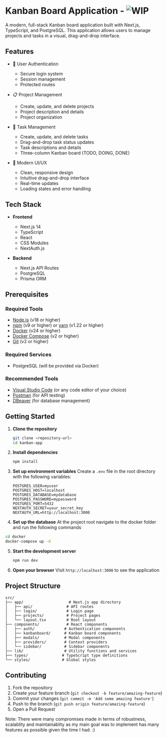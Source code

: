 # Kanban Board Application - ![WIP](https://img.shields.io/badge/status-work%20in%20progress-yellow)

A modern, full-stack Kanban board application built with Next.js, TypeScript, and PostgreSQL. This application allows users to manage projects and tasks in a visual, drag-and-drop interface.

## Features

- 🔐 User Authentication
  - Secure login system
  - Session management
  - Protected routes

- 📋 Project Management
  - Create, update, and delete projects
  - Project description and details
  - Project organization

- 📝 Task Management
  - Create, update, and delete tasks
  - Drag-and-drop task status updates
  - Task descriptions and details
  - Three-column Kanban board (TODO, DOING, DONE)

- 🎨 Modern UI/UX
  - Clean, responsive design
  - Intuitive drag-and-drop interface
  - Real-time updates
  - Loading states and error handling

## Tech Stack

- **Frontend**
  - Next.js 14
  - TypeScript
  - React
  - CSS Modules
  - NextAuth.js

- **Backend**
  - Next.js API Routes
  - PostgreSQL
  - Prisma ORM

## Prerequisites

### Required Tools
- [Node.js](https://nodejs.org/) (v18 or higher)
- [npm](https://www.npmjs.com/) (v9 or higher) or [yarn](https://yarnpkg.com/) (v1.22 or higher)
- [Docker](https://www.docker.com/) (v24 or higher)
- [Docker Compose](https://docs.docker.com/compose/) (v2 or higher)
- [Git](https://git-scm.com/) (v2 or higher)

### Required Services
- PostgreSQL (will be provided via Docker)

### Recommended Tools
- [Visual Studio Code](https://code.visualstudio.com/) (or any code editor of your choice)
- [Postman](https://www.postman.com/) (for API testing)
- [DBeaver](https://dbeaver.io/) (for database management)

## Getting Started

1. **Clone the repository**
   ```bash
   git clone <repository-url>
   cd kanban-app
   ```

2. **Install dependencies**
   ```bash
   npm install
   ```

3. **Set up environment variables**
   Create a `.env` file in the root directory with the following variables:
   ```
   POSTGRES_USER=myuser
   POSTGRES_HOST=localhost
   POSTGRES_DATABASE=mydatabase
   POSTGRES_PASSWORD=mypassword
   POSTGRES_PORT=5432
   NEXTAUTH_SECRET=your_secret_key
   NEXTAUTH_URL=http://localhost:3000
   ```

4. **Set up the database**
  At the project root navigate to the docker folder and run the following commands
  ```bash
  cd docker
  docker-compose up -d
  ```

5. **Start the development server**
   ```bash
   npm run dev
   ```

6. **Open your browser**
   Visit `http://localhost:3000` to see the application

## Project Structure

```
src/
├── app/                    # Next.js app directory
│   ├── api/               # API routes
│   ├── login/             # Login page
│   ├── projects/          # Project pages
│   └── layout.tsx         # Root layout
├── components/            # React components
│   ├── auth/             # Authentication components
│   ├── kanbanboard/      # Kanban board components
│   ├── modals/           # Modal components
│   ├── providers/        # Context providers
│   └── sidebar/          # Sidebar components
├── lib/                  # Utility functions and services
├── types/               # TypeScript type definitions
└── styles/              # Global styles
```

## Contributing

1. Fork the repository
2. Create your feature branch (`git checkout -b feature/amazing-feature`)
3. Commit your changes (`git commit -m 'Add some amazing feature'`)
4. Push to the branch (`git push origin feature/amazing-feature`)
5. Open a Pull Request

Note: 
There were many compromises made in terms of robustness, scalablity and maintainablity as my main goal was to implement has many features as possible given the time I had. :) 
